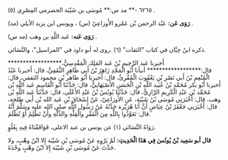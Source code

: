 ٦٢٦٥ -** مد س:** مُوسَى بن شَيْبَة الحضرمي المِصْرِي (٥) .

**رَوَى عَن:** عَبْد الرحمن بْن عَمْرو الأَوزاعِيّ (س) ، ويونس ابن يزيد الأيلي (مد) .

**رَوَى عَنه:** عَبد اللَّهِ بن وهب (مد س) .

ذكره ابنُ حِبَّان في كتاب "الثقات" (٦) .روى له أبو داود في "المراسيل"، والنَّسَائي.

أَخبرنا عَبد الرَّحِيمِ بْنُ عَبد المَلِك الْمَقْدِسِيُّ،****************** قال:****************** أنبأنا أَبُو الْمَجْدِ زَاهِرُ بْنُ أَبي طَاهِرٍ الثَّقَفِيُّ، قال: أَخبرنا عَبْدُ الْمُنْعِمِ بْنُ أَبي نَصْرِ بْنِ يَعْقُوبَ الْمُقْرِئُ، قال: أَخبرنا أَبُو طاهر بْن محمود الثقفي، قال: أَخبرنا أَبُو بكر مُحَمَّد بْنُ عُبَيد اللَّهِ بْنِ الْحَسَنِ الأَصْبَهَانِيُّ، قال: حَدَّثَنَا أَبُو الْقَاسِمِ عَبد اللَّهِ بْن مُحَمَّد بْن عَبْدِ الْكَرِيمِ الرَّازِيُّ، قال: حَدَّثَنَا يُونُسُ بْنُ عَبْدِ الأَعْلَى، قال: حَدَّثَنَا عَبد اللَّهِ بْن وهب، قال: أَخْبَرَنِي مُوسَى بْنُ شَيْبَة، عَنِ الأَوزاعِيّ، عَنْ إِسْحَاقَ بْنِ عَبد الله بْن أَبي طلحة، قال: أَخْبَرَنِي جَعْفَرُ بْنُ عِيَاضٍ أَنَّ أَبَا هُرَيْرة حَدَّثَهُ عَنْ رَسُول اللَّهِ صلى الله عليه وسَلَّمَ أَنَّهُ قال: تَعَوَّذُوا بِاللَّهِ مِنَ الْفَقْرِ والْقِلَّةِ والذِّلَّةِ وأَنْ تَظْلِمُ أَوْ تُظْلَمَ.

رَوَاهُ النَّسَائي (١) عن يونس بن عبد الاعلى، فَوَافَقْنَاهُ فِيهِ بِعُلُوٍ.

**قال أبو سَعِيد بْنُ يُونُسَ فِي هَذَا الْحَدِيثِ:** لَمْ يَرْوِهِ عَنْ مُوسَى بْنِ شَيْبَة إِلا ابْنُ وهْبٍ، ولا حَدَّثَ عَنْ مُوسَى بْنِ شَيْبَة إِلا ابْنُ وهْبٍ وحْدَهُ.